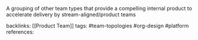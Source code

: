 A grouping of other team types that provide a compelling internal product to accelerate delivery by stream-aligned/product teams

backlinks: [[Product Team]]
tags: #team-topologies #org-design #platform 
references: 